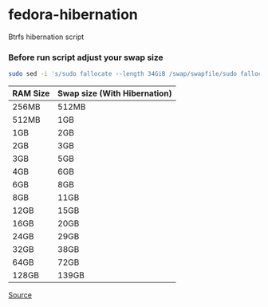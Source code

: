 # fedora-hibernation
Btrfs hibernation script 


### Before run script adjust your swap size
```bash
sudo sed -i 's/sudo fallocate --length 34GiB /swap/swapfile/sudo fallocate --length YOUR_SWAP_FILE_GiB /swap/swapfile/g' ~/.gc/fedora-hibernation/hibernation.sh
```

| RAM Size  | Swap size (With Hibernation) |
| ------------- | ------------- |
| 256MB  | 512MB  |
| 512MB  | 1GB    |
| 1GB    | 2GB    |
| 2GB    | 3GB    |
| 3GB    | 5GB    |
| 4GB    | 6GB    |
| 6GB    | 8GB    |
| 8GB    | 11GB   |
| 12GB   | 15GB   |
| 16GB   | 20GB   |
| 24GB   | 29GB   |
| 32GB   | 38GB   |
| 64GB   | 72GB   |
| 128GB  | 139GB  |
[Source](https://itsfoss.com/swap-size/)